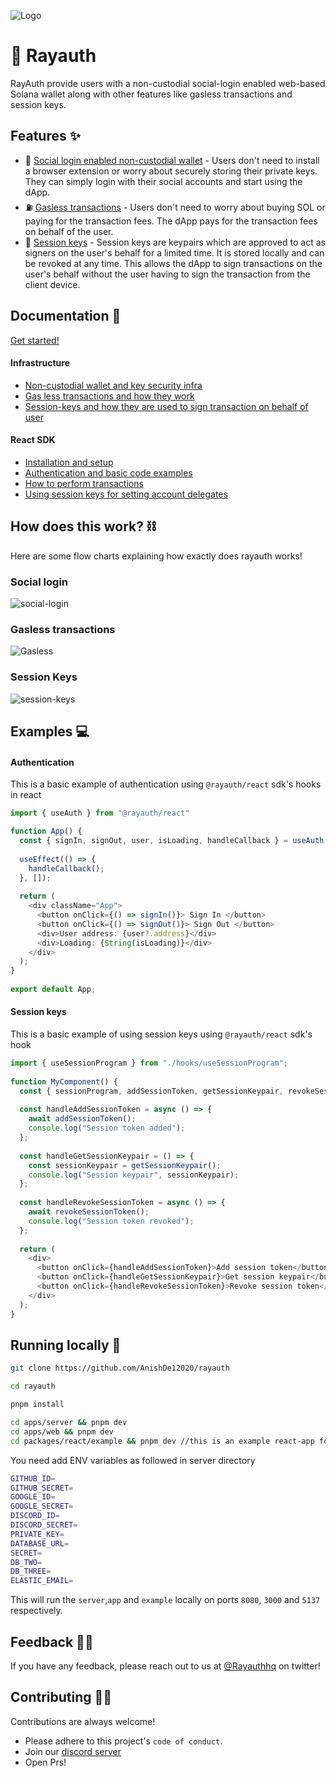 
![Logo](https://pbs.twimg.com/profile_banners/1622519163813244928/1676306743/1500x500)


# 🔐 Rayauth

RayAuth provide users with a non-custodial social-login enabled web-based Solana wallet along with other features like gasless transactions and session keys.






## Features ✨


- 👤 [Social login enabled non-custodial wallet](#social-login-enabled-non-custodial-wallet) - Users don't need to install a browser extension or worry about securely storing their private keys. They can simply login with their social accounts and start using the dApp.
- ⛽️ [Gasless transactions](#gasless-transactions) - Users don't need to worry about buying SOL or paying for the transaction fees. The dApp pays for the transaction fees on behalf of the user.
- 🔑 [Session keys](#session-keys) - Session keys are keypairs which are approved to act as signers on the user's behalf for a limited time. It is stored locally and can be revoked at any time. This allows the dApp to sign transactions on the user's behalf without the user having to sign the transaction from the client device.
## Documentation 📖

[Get started!](https://docs.rayauth.com)

#### Infrastructure 

- [Non-custodial wallet and key security infra](https://docs.rayauth.com/architecture/wallet)
- [Gas less transactions and how they work](https://docs.rayauth.com/architecture/gasless)
- [Session-keys and how they are used to sign transaction on behalf of user](https://docs.rayauth.com/architecture/)

#### React SDK 

- [Installation and setup](https://docs.rayauth.com/react-sdk/installation)
- [Authentication and basic code examples](https://docs.rayauth.com/react-sdk/installation)
- [How to perform transactions](https://docs.rayauth.com/react-sdk/transaction)
- [Using session keys for setting account delegates](https://docs.rayauth.com/react-sdk/session)



## How does this work? ⛓

Here are some flow charts explaining how exactly does rayauth works!

### Social login

![social-login](https://docs.rayauth.com/_next/image?url=%2F_next%2Fstatic%2Fmedia%2Fwallet.excalidraw.ddbd3b0e.png&w=1920&q=75)


### Gasless transactions

![Gasless](https://docs.rayauth.com/_next/image?url=%2F_next%2Fstatic%2Fmedia%2Fgasless.excalidraw.95823806.png&w=1920&q=75)


### Session Keys

![session-keys](https://media.discordapp.net/attachments/1055538098315989003/1084641695666278420/session-keys.png?width=2206&height=870)



## Examples 💻


#### Authentication 

This is a basic example of authentication using `@rayauth/react` sdk's hooks in react

```ts
import { useAuth } from "@rayauth/react"

function App() {
  const { signIn, signOut, user, isLoading, handleCallback } = useAuth();
 
  useEffect(() => {
    handleCallback();
  }, []);
 
  return (
    <div className="App">
      <button onClick={() => signIn()}> Sign In </button>
      <button onClick={() => signOut()}> Sign Out </button>
      <div>User address: {user?.address}</div>
      <div>Loading: {String(isLoading)}</div>
    </div>
  );
}
 
export default App;
```

#### Session keys

This is a basic example of using session keys using `@rayauth/react` sdk's hook 

```ts
import { useSessionProgram } from "./hooks/useSessionProgram";
 
function MyComponent() {
  const { sessionProgram, addSessionToken, getSessionKeypair, revokeSessionToken } = useSessionProgram();
 
  const handleAddSessionToken = async () => {
    await addSessionToken();
    console.log("Session token added");
  };
 
  const handleGetSessionKeypair = () => {
    const sessionKeypair = getSessionKeypair();
    console.log("Session keypair", sessionKeypair);
  };
 
  const handleRevokeSessionToken = async () => {
    await revokeSessionToken();
    console.log("Session token revoked");
  };
 
  return (
    <div>
      <button onClick={handleAddSessionToken}>Add session token</button>
      <button onClick={handleGetSessionKeypair}>Get session keypair</button>
      <button onClick={handleRevokeSessionToken}>Revoke session token</button>
    </div>
  );
}
```

## Running locally 🏡

```bash
git clone https://github.com/AnishDe12020/rayauth

cd rayauth

pnpm install

cd apps/server && pnpm dev
cd apps/web && pnpm dev
cd packages/react/example && pnpm dev //this is an example react-app for sdks
```

You need add ENV variables as followed in server directory

```bash
GITHUB_ID=
GITHUB_SECRET=
GOOGLE_ID=
GOOGLE_SECRET=
DISCORD_ID=
DISCORD_SECRET=
PRIVATE_KEY=
DATABASE_URL=
SECRET=
DB_TWO=
DB_THREE=
ELASTIC_EMAIL=
```

This will run the `server`,`app` and `example` locally on ports 
`8080`, `3000` and `5137` respectively.





## Feedback ✍🏻

If you have any feedback, please reach out to us at [@Rayauthhq](https://twitter.com/rayauthhq) on twitter!


## Contributing 🙌🏻

Contributions are always welcome!

- Please adhere to this project's `code of conduct`.
- Join our [discord server](https://discord.gg/Zv5K3Ss2gM)
- Open Prs!



